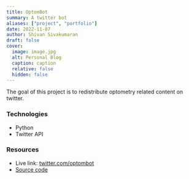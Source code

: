 ```yaml
---
title: OptomBot
summary: A twitter bot
aliases: ["project", "portfolio"]
date: 2022-11-07
author: Shivan Sivakumaran
draft: false
cover:
  image: image.jpg
  alt: Personal Blog
  caption: caption
  relative: false
  hidden: false
---
```


The goal of this project is to redistribute optometry related content on twitter.

### Technologies

- Python
- Twitter API

### Resources

- Live link: [twitter.com/optombot](https://twitter.com/optombot)
- [Source code](https://github.com/ShivanS93/twitter-optom-bot)

